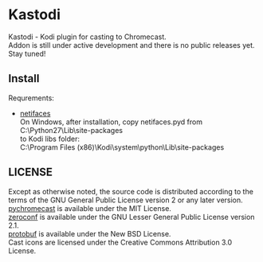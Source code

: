# Kastodi
Kastodi - Kodi plugin for casting to Chromecast.  
Addon is still under active development and there is no public releases yet.  
Stay tuned!  
## Install  
Requrements:  
- [netifaces](https://pypi.python.org/pypi/netifaces)  
On Windows, after installation, copy netifaces.pyd from  
C:\Python27\Lib\site-packages  
to Kodi libs folder:  
C:\Program Files (x86)\Kodi\system\python\Lib\site-packages  
## LICENSE  
Except as otherwise noted, the source code is distributed according to the terms of the GNU General Public License version 2 or any later version.  
[pychromecast](https://github.com/balloob/pychromecast) is available under the MIT License.  
[zeroconf](https://github.com/jstasiak/python-zeroconf) is available under the GNU Lesser General Public License version 2.1.  
[protobuf](https://pypi.python.org/pypi/protobuf) is available under the New BSD License.  
Cast icons are licensed under the Creative Commons Attribution 3.0 License.  